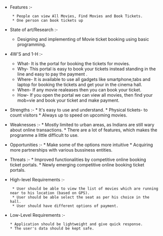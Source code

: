 * Features :-
     
       * People can view All Movies, Find Movies and Book Tickets.
       * One person can book tickets up

* State of art/Research :-
     
    * Designing and implementing of Movie ticket booking using basic programming.

* 4W'S and 1-H :-
    
    * What- It is the portal for booking the tickets for movies.
    * Why- This portal is easy to book your tickets instead standing in the line and easy to pay the payment .
    * Where- It is available to use all gadgets like smartphone,tabs and laptop for booking the tickets and   get your in the cinema hall. 
    * When- If any movie realeases then you can book your ticket.
    * How- If you open the portal we can view all movies, then find your mob=vie and book your ticket and make payment. 

* Strengths :-
       * It's easy to use and understand.
       * Physical tickets- to count visitors
       * Always up to speed on upcoming movies.

* Weaknesses :-
       * Mostly limited to urban areas, as Indians are still wary about online transactions.
       * There are a lot of features, which makes the programme a little difficult to use.

* Opportunities :-
       * Make some of the options more intuitive
       * Acquiring more partnerships with various bussiness entities.

* Threats :- 
       * Improved functionalities by competitive online booking ticket portals.
       * Newly emerging competitive online booking ticket portals.

* High-level Requirements :-

       * User should be able to view the list of movies which are running near to his location (based on GPS).
       * User should be able select the seat as per his choice in the hall.
       * User should have different options of payment.

* Low-Level Requirements :-

      * Application should be lightweight and give quick response.
      * The user's data should be kept safe.
 




